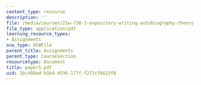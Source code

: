 ```yaml
---
content_type: resource
description: ''
file: /media/courses/21w-730-3-expository-writing-autobiography-theory-and-practice-spring-2001/1bc408adb1b44536177ff2f2cf6622f8_paper5.pdf
file_type: application/pdf
learning_resource_types:
- Assignments
ocw_type: OCWFile
parent_title: Assignments
parent_type: CourseSection
resourcetype: Document
title: paper5.pdf
uid: 1bc408ad-b1b4-4536-177f-f2f2cf6622f8
---
```

